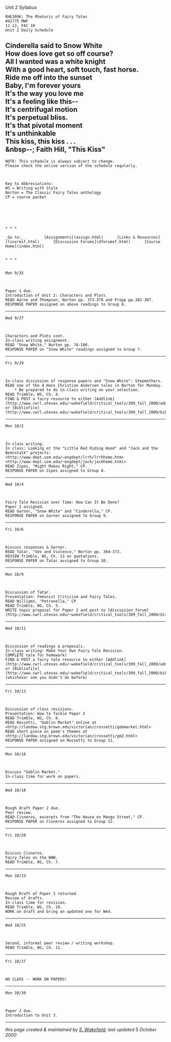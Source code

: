 Unit 2 Syllabus

    
    
    RHE309K: The Rhetoric of Fairy Tales 
    #41775 MWF 
    11-12, FAC 10 
    Unit 2 Daily Schedule
    
    

Cinderella said to Snow White  
How does love get so off course?  
All I wanted was a white knight  
With a good heart, soft touch, fast horse.  
Ride me off into the sunset  
Baby, I'm forever yours  
It's the way you love me  
It's a feeling like this--  
It's centrifugal motion  
It's perpetual bliss.  
It's that pivotal moment  
It's unthinkable  
This kiss, this kiss . . .  
                                    &nbsp--; Faith Hill, "This Kiss"   
---  
      
    
     
    NOTE: This schedule is always subject to change. 
    Please check the online version of the schedule regularly. 
      
      
    
    Key to Abbreviations: 		
    WS = Writing with Style 
    Norton = The Classic Fairy Tales anthology
    CP = course packet  
      
    
      
    
    
    
    * * *
    
    _Go to:_         [Assignments](assign.html)      [Links & Resources](linxresf.html)      [Discussion Forums](dforumsf.html)      [Course Home](index.html) 
    
    
    * * *
    
    
    Mon 9/25			
    
    
    
    Paper 1 due. 
    Introduction of Unit 2: Characters and Plots.
    READ Aarne and Thompson, Norton pp. 373-378 and Propp pp.382-387.
    RESPONSE PAPER assigned on above readings to Group 6.
    
    

* * *
    
    
    Wed 9/27			
    
    
    
    Characters and Plots cont.
    In-class writing assignment.
    READ "Snow White," Norton pp. 74-100.
    RESPONSE PAPER on "Snow White" readings assigned to Group 7.
    
    

* * *
    
    
    Fri 9/29			
    
    
    
    In-class discussion of response papers and "Snow White": Stepmothers.
    READ one of the 4 Hans Christian Andersen tales in Norton for Monday.  
    	* Be prepared to do in-class writing on your selection.
    READ Trimble, WS, Ch. 4.
    FIND & POST a fairy resource to either [Addlink](http://www.cwrl.utexas.edu/~wakefield/critical_tools/309_fall_2000/addlink/ft_f00/index.html) or [Bibliofile](http://www.cwrl.utexas.edu/~wakefield/critical_tools/309_fall_2000/bibliofile/resf00/index.html).
    
    

* * *
    
    
    Mon 10/2			
    
    
    
    In-class writing.
    In class: Looking at the "Little Red Riding Hood" and "Jack and the Beanstalk" projects:	
    <http://www-dept.usm.edu/~engdept/lrrh/lrrhhome.htm>
    <http://www-dept.usm.edu/~engdept/jack/jackhome.html>
    READ Zipes, "Might Makes Right," CP.
    RESPONSE PAPER on Zipes assigned to Group 8.
    
    

* * *
    
    
    Wed 10/4          		
    
    
    
    Fairy Tale Revision over Time: How Can It Be Done?
    Paper 2 assigned.
    READ Garner, "Snow White" and "Cinderella," CP.
    RESPONSE PAPER on Garner assigned to Group 9.
    
    

* * *
    
    
    Fri 10/6			
    
    
    
    Discuss responses & Garner.			
    READ Tatar, "Sex and Violence," Norton pp. 364-373.
    REVIEW Trimble, WS, Ch. 13 on quotations.
    RESPONSE PAPER on Tatar assigned to Group 10.
    
    

* * *
    
    
    Mon 10/9			
    
    
    
    Discussion of Tatar.
    Presentation: Feminist Criticism and Fairy Tales.
    READ Williams, "Petronella," CP
    READ Trimble, WS, Ch. 5.
    WRITE topic proposal for Paper 2 and post to [discussion forum](http://www.cwrl.utexas.edu/~wakefield/critical_tools/309_fall_2000/discussion/tp2/index.html).
    
     

* * *
    
    
    Wed 10/11			
    
    
    
    Discussion of readings & proposals.
    In-class writing: Make Your Own Fairy Tale Revision. 
    COMPLETE tale for homework)
    FIND & POST a fairy tale resource to either [Addlink](http://www.cwrl.utexas.edu/~wakefield/critical_tools/309_fall_2000/addlink/ft_f00/index.html) or [Bibliofile](http://www.cwrl.utexas.edu/~wakefield/critical_tools/309_fall_2000/bibliofile/resf00/index.html)
    (whichever one you didn't do before)
    
    

* * *
    
    
    Fri 10/13			
    
    
    
    Discussion of class revisions.
    Presentation: How to Tackle Paper 2
    READ Trimble, WS, Ch. 6.
    READ Rossetti, "Goblin Market" online at
    <http://landow.stg.brown.edu/victorian/crossetti/gobmarket.html>
    READ short piece on poem's themes at
    <http://landow.stg.brown.edu/victorian/crossetti/gm2.html>
    RESPONSE PAPER assigned on Rossetti to Group 11.
    
    

* * *
    
    
    Mon 10/16			
    
    
    
    Discuss "Goblin Market."
    In-class time for work on papers.
    
    

* * *
    
    
    Wed 10/18			
    
    
    
    Rough draft Paper 2 due.
    Peer review.
    READ Cisneros, excerpts from "The House on Mango Street," CP.
    RESPONSE PAPER on Cisneros assigned to Group 12.
    
    

* * *
    
    
    Fri 10/20			
    
    
    
    Discuss Cisneros.
    Fairy Tales on the WWW.
    READ Trimble, WS, Ch. 7.
    
    

* * *
    
    
    Mon 10/23			
    
    
    
    Rough Draft of Paper 2 returned.
    Review of drafts.
    In-class time for revision.
    READ Trimble, WS, Ch. 10.
    WORK on draft and bring an updated one for Wed.
    
    

* * *
    
    
    Wed 10/25			
    
    
    
    Second, informal peer review / writing workshop.
    READ Trimble, WS, Ch. 11.
    					
    

* * *
    
    
    Fri 10/27			
    
    
    
    NO CLASS -- WORK ON PAPERS!
    
    

* * *
    
    
    Mon 10/30			
    
    
    
    Paper 2 due.
    Introduction to Unit 3.
    
    
    

  
  

* * *

_this page created & maintained by [S.
Wakefield](mailto:swakefi@alumni.utexas.net); last updated 5 October 2000_

